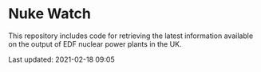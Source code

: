 # Nuke Watch

This repository includes code for retrieving the latest information available on the output of EDF nuclear power plants in the UK.

Last updated: 2021-02-18 09:05